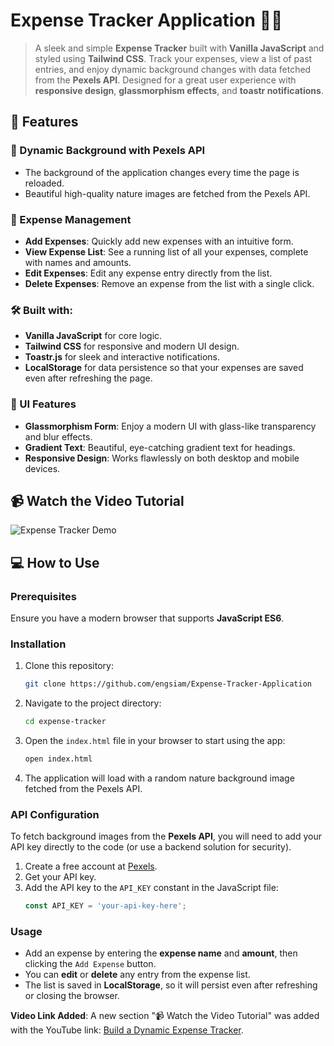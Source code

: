 # Expense Tracker Application 🧾💸

> A sleek and simple **Expense Tracker** built with **Vanilla JavaScript** and styled using **Tailwind CSS**. Track your expenses, view a list of past entries, and enjoy dynamic background changes with data fetched from the **Pexels API**. Designed for a great user experience with **responsive design**, **glassmorphism effects**, and **toastr notifications**.

## 🚀 Features

### 🌟 Dynamic Background with Pexels API
- The background of the application changes every time the page is reloaded.
- Beautiful high-quality nature images are fetched from the Pexels API.
  
### 📝 Expense Management
- **Add Expenses**: Quickly add new expenses with an intuitive form.
- **View Expense List**: See a running list of all your expenses, complete with names and amounts.
- **Edit Expenses**: Edit any expense entry directly from the list.
- **Delete Expenses**: Remove an expense from the list with a single click.
  
### 🛠️ Built with:
- **Vanilla JavaScript** for core logic.
- **Tailwind CSS** for responsive and modern UI design.
- **Toastr.js** for sleek and interactive notifications.
- **LocalStorage** for data persistence so that your expenses are saved even after refreshing the page.

### 🌈 UI Features
- **Glassmorphism Form**: Enjoy a modern UI with glass-like transparency and blur effects.
- **Gradient Text**: Beautiful, eye-catching gradient text for headings.
- **Responsive Design**: Works flawlessly on both desktop and mobile devices.
  
## 📹 Watch the Video Tutorial

![Expense Tracker Demo](https://s6.ezgif.com/tmp/ezgif-6-70e1c3c9c6.gif)

## 💻 How to Use

### Prerequisites
Ensure you have a modern browser that supports **JavaScript ES6**.

### Installation

1. Clone this repository:
    ```bash
    git clone https://github.com/engsiam/Expense-Tracker-Application
    ```

2. Navigate to the project directory:
    ```bash
    cd expense-tracker
    ```

3. Open the `index.html` file in your browser to start using the app:
    ```bash
    open index.html
    ```

4. The application will load with a random nature background image fetched from the Pexels API.

### API Configuration
To fetch background images from the **Pexels API**, you will need to add your API key directly to the code (or use a backend solution for security).

1. Create a free account at [Pexels](https://www.pexels.com/api/).
2. Get your API key.
3. Add the API key to the `API_KEY` constant in the JavaScript file:
    ```javascript
    const API_KEY = 'your-api-key-here';
    ```

### Usage

- Add an expense by entering the **expense name** and **amount**, then clicking the `Add Expense` button.
- You can **edit** or **delete** any entry from the expense list.
- The list is saved in **LocalStorage**, so it will persist even after refreshing or closing the browser.


**Video Link Added**: A new section "📹 Watch the Video Tutorial" was added with the YouTube link: [Build a Dynamic Expense Tracker](https://youtu.be/SXYdBaZ4WFk).



